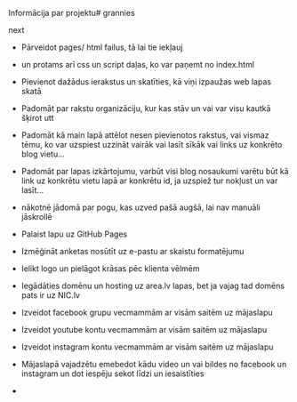 Informācija par projektu# grannies

next

- Pārveidot pages/ html failus, tā lai tie iekļauj
    <!-- HEADER -->
     <div id="header"></div>

     <!-- FOOTER -->
     <div id="footer"></div>

- un protams arī css un script daļas, ko var paņemt no index.html

* Pievienot dažādus ierakstus un skatīties, kā viņi izpaužas web lapas skatā

* Padomāt par rakstu organizāciju, kur kas stāv un vai var visu kautkā šķirot utt

* Padomāt kā main lapā attēlot nesen pievienotos rakstus, vai vismaz tēmu, ko var uzspiest uzzināt vairāk vai lasīt sīkāk vai links uz konkrēto blog vietu...

* Padomāt par lapas izkārtojumu, varbūt visi blog nosaukumi varētu būt kā link uz konkrētu vietu lapā ar konkrētu id,  ja uzspiež tur nokļust un var lasīt...

* nākotnē jādomā par pogu, kas uzved pašā augšā, lai nav manuāli jāskrollē

* Palaist lapu uz GitHub Pages

* Izmēģināt anketas nosūtīt uz e-pastu ar skaistu formatējumu

* Ielikt logo un pielāgot krāsas pēc klienta vēlmēm

* Iegādāties domēnu un hosting uz area.lv lapas, bet ja vajag tad domēns pats ir uz NIC.lv

* Izveidot facebook grupu vecmammām ar visām saitēm uz mājaslapu

* Izveidot youtube kontu vecmammām ar visām saitēm uz mājaslapu

* Izveidot instagram kontu vecmammām ar visām saitēm uz mājaslapu

* Mājaslapā vajadzētu emebedot kādu video un vai bildes no facebook un instagram un dot iespēju sekot līdzi un iesaistīties

* 